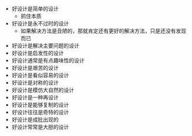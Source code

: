 - 好设计是简单的设计
  - 抓住本质
- 好设计是永不过时的设计
  - 如果解决方法是丑陋的，那就肯定还有更好的解决方法，只是还没有发现而已
- 好设计是解决主要问题的设计
- 好设计是启发性的设计
- 好设计通常是有点趣味性的设计
- 好设计是艰苦的设计
- 好设计是看似容易的设计
- 好设计是对称的设计
- 好设计是模仿大自然的设计
- 好设计是一种再设计
- 好设计是能够复制的设计
- 好设计往往是奇特的设计
- 好设计是成批出现的
- 好设计常常是大胆的设计